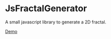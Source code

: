 # JsFractalGenerator

A small javascript library to generate a 2D fractal.

[Demo](http://jsfiddle.net/jsrdescamps/qo5dsa7e/)
